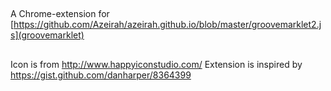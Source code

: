##

A Chrome-extension for [https://github.com/Azeirah/azeirah.github.io/blob/master/groovemarklet2.js](groovemarklet)

##

Icon is from http://www.happyiconstudio.com/
Extension is inspired by https://gist.github.com/danharper/8364399